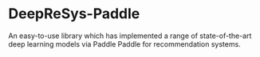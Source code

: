 # DeepReSys-Paddle
An easy-to-use library which has implemented a range of state-of-the-art deep learning models via Paddle Paddle for recommendation systems. 
